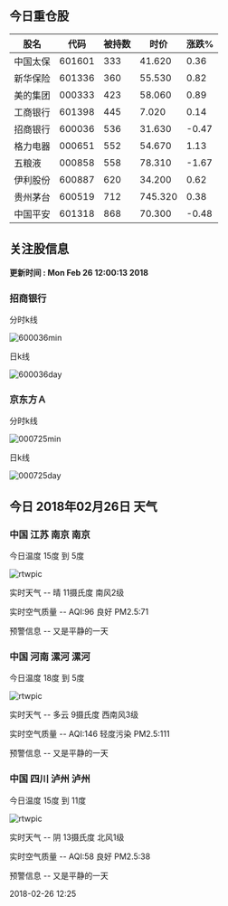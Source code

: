 
## 今日重仓股 

|股名|代码|被持数|时价|涨跌%|
|---|---|---|---|---|
|中国太保|601601|333|41.620|0.36|
|新华保险|601336|360|55.530|0.82|
|美的集团|000333|423|58.060|0.89|
|工商银行|601398|445|7.020|0.14|
|招商银行|600036|536|31.630|-0.47|
|格力电器|000651|552|54.670|1.13|
|五粮液|000858|558|78.310|-1.67|
|伊利股份|600887|620|34.200|0.62|
|贵州茅台|600519|712|745.320|0.38|
|中国平安|601318|868|70.300|-0.48|

## 关注股信息
**更新时间 : Mon Feb 26 12:00:13 2018**
### 招商银行 
分时k线

![600036min](http://image.sinajs.cn/newchart/min/n/sh600036.gif)

日k线

![600036day](http://image.sinajs.cn/newchart/daily/n/sh600036.gif)

### 京东方Ａ 
分时k线

![000725min](http://image.sinajs.cn/newchart/min/n/sz000725.gif)

日k线

![000725day](http://image.sinajs.cn/newchart/daily/n/sz000725.gif)
## 今日 2018年02月26日 天气
### 中国 江苏 南京 南京

今日温度 15度 到 5度

![rtwpic](http://app1.showapi.com/weather/icon/day/00.png)

实时天气 -- 晴 11摄氏度 南风2级

实时空气质量 -- AQI:96 良好 PM2.5:71

预警信息 -- 又是平静的一天
    
### 中国 河南 漯河 漯河

今日温度 18度 到 5度

![rtwpic](http://app1.showapi.com/weather/icon/day/01.png)

实时天气 -- 多云 9摄氏度 西南风3级

实时空气质量 -- AQI:146 轻度污染 PM2.5:111

预警信息 -- 又是平静的一天
    
### 中国 四川 泸州 泸州

今日温度 15度 到 11度

![rtwpic](http://app1.showapi.com/weather/icon/day/02.png)

实时天气 -- 阴 13摄氏度 北风1级

实时空气质量 -- AQI:58 良好 PM2.5:38

预警信息 -- 又是平静的一天
    
2018-02-26 12:25